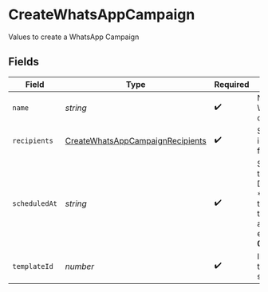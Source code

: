 # CreateWhatsAppCampaign

Values to create a WhatsApp Campaign


## Fields

| Field                                                                                                                                                                | Type                                                                                                                                                                 | Required                                                                                                                                                             | Description                                                                                                                                                          | Example                                                                                                                                                              |
| -------------------------------------------------------------------------------------------------------------------------------------------------------------------- | -------------------------------------------------------------------------------------------------------------------------------------------------------------------- | -------------------------------------------------------------------------------------------------------------------------------------------------------------------- | -------------------------------------------------------------------------------------------------------------------------------------------------------------------- | -------------------------------------------------------------------------------------------------------------------------------------------------------------------- |
| `name`                                                                                                                                                               | *string*                                                                                                                                                             | :heavy_check_mark:                                                                                                                                                   | Name of the WhatsApp campaign creation                                                                                                                               | Test Campaign                                                                                                                                                        |
| `recipients`                                                                                                                                                         | [CreateWhatsAppCampaignRecipients](../../models/shared/createwhatsappcampaignrecipients.md)                                                                          | :heavy_check_mark:                                                                                                                                                   | Segment ids and List ids to include/exclude from campaign                                                                                                            |                                                                                                                                                                      |
| `scheduledAt`                                                                                                                                                        | *string*                                                                                                                                                             | :heavy_check_mark:                                                                                                                                                   | Sending UTC date-time (YYYY-MM-DDTHH:mm:ss.SSSZ). **Prefer to pass your timezone in date-time format for accurate result.For example: **2017-06-01T12:30:00+02:00**<br/> | 2017-06-01T12:30:00+02:00                                                                                                                                            |
| `templateId`                                                                                                                                                         | *number*                                                                                                                                                             | :heavy_check_mark:                                                                                                                                                   | Id of the WhatsApp template in **approved** state                                                                                                                    | 19                                                                                                                                                                   |